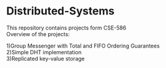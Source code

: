 # Distributed-Systems </br>

This repository contains projects form CSE-586 </br>
Overview of the projects: </br>

1)Group Messenger with Total and FIFO Ordering Guarantees </br>
2)Simple DHT implementation </br>
3)Replicated key-value storage </br>

